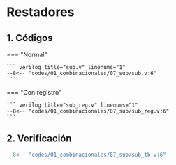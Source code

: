 # Restadores
## 1. Códigos
=== "Normal"

    ``` verilog title="sub.v" linenums="1"
    --8<-- "codes/01_combinacionales/07_sub/sub.v:6"
    ```

=== "Con registro"

    ``` verilog title="sub_reg.v" linenums="1"
    --8<-- "codes/01_combinacionales/07_sub/sub_reg.v:6"
    ```

## 2. Verificación
``` verilog title="adder_tb.v" linenums="1"
--8<-- "codes/01_combinacionales/07_sub/sub_tb.v:6"
```